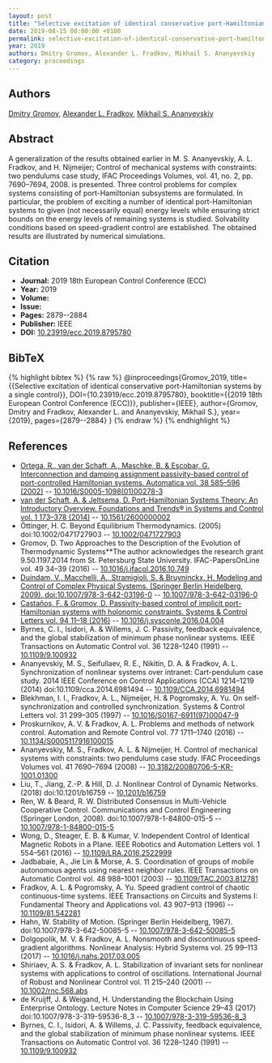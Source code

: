 ```yaml
---
layout: post
title: "Selective excitation of identical conservative port-Hamiltonian systems by a single control"
date: 2019-08-15 00:00:00 +0100
permalink: selective-excitation-of-identical-conservative-port-hamiltonian-systems-by-a-single-control
year: 2019
authors: Dmitry Gromov, Alexander L. Fradkov, Mikhail S. Ananyevskiy
category: proceedings
---
```

 
## Authors
[Dmitry Gromov](authors/dmitry_gromov), [Alexander L. Fradkov](authors/alexander_l_fradkov), [Mikhail S. Ananyevskiy](authors/mikhail_s_ananyevskiy)
 
## Abstract
A generalization of the results obtained earlier in M. S. Ananyevskiy, A. L. Fradkov, and H. Nijmeijer; Control of mechanical systems with constraints: two pendulums case study, IFAC Proceedings Volumes, vol. 41, no. 2, pp. 7690–7694, 2008. is presented. Three control problems for complex systems consisting of port-Hamiltonian subsystems are formulated. In particular, the problem of exciting a number of identical port-Hamiltonian systems to given (not necessarily equal) energy levels while ensuring strict bounds on the energy levels of remaining systems is studied. Solvability conditions based on speed-gradient control are established. The obtained results are illustrated by numerical simulations.
 
## Citation
- **Journal:** 2019 18th European Control Conference (ECC)
- **Year:** 2019
- **Volume:** 
- **Issue:** 
- **Pages:** 2879--2884
- **Publisher:** IEEE
- **DOI:** [10.23919/ecc.2019.8795780](https://doi.org/10.23919/ecc.2019.8795780)
 
## BibTeX
{% highlight bibtex %}
{% raw %}
@inproceedings{Gromov_2019,
  title={{Selective excitation of identical conservative port-Hamiltonian systems by a single control}},
  DOI={10.23919/ecc.2019.8795780},
  booktitle={{2019 18th European Control Conference (ECC)}},
  publisher={IEEE},
  author={Gromov, Dmitry and Fradkov, Alexander L. and Ananyevskiy, Mikhail S.},
  year={2019},
  pages={2879--2884}
}
{% endraw %}
{% endhighlight %}
 
## References
- [Ortega, R., van der Schaft, A., Maschke, B. & Escobar, G. Interconnection and damping assignment passivity-based control of port-controlled Hamiltonian systems. Automatica vol. 38 585–596 (2002)](interconnection-and-damping-assignment-passivity-based-control-of-port-controlled-hamiltonian-systems) -- [10.1016/S0005-1098(01)00278-3](https://doi.org/10.1016/S0005-1098(01)00278-3)
- [van der Schaft, A. & Jeltsema, D. Port-Hamiltonian Systems Theory: An Introductory Overview. Foundations and Trends® in Systems and Control vol. 1 173–378 (2014)](port-hamiltonian-systems-theory-an-introductory-overview-journal) -- [10.1561/2600000002](https://doi.org/10.1561/2600000002)
- Öttinger, H. C. Beyond Equilibrium Thermodynamics. (2005) doi:10.1002/0471727903 -- [10.1002/0471727903](https://doi.org/10.1002/0471727903)
- Gromov, D. Two Approaches to the Description of the Evolution of Thermodynamic Systems**The author acknowledges the research grant 9.50.1197.2014 from St. Petersburg State University. IFAC-PapersOnLine vol. 49 34–39 (2016) -- [10.1016/j.ifacol.2016.10.749](https://doi.org/10.1016/j.ifacol.2016.10.749)
- [Duindam, V., Macchelli, A., Stramigioli, S. & Bruyninckx, H. Modeling and Control of Complex Physical Systems. (Springer Berlin Heidelberg, 2009). doi:10.1007/978-3-642-03196-0](modeling-and-control-of-complex-physical-systems) -- [10.1007/978-3-642-03196-0](https://doi.org/10.1007/978-3-642-03196-0)
- [Castaños, F. & Gromov, D. Passivity-based control of implicit port-Hamiltonian systems with holonomic constraints. Systems &amp; Control Letters vol. 94 11–18 (2016)](passivity-based-control-of-implicit-port-hamiltonian-systems-with-holonomic-constraints) -- [10.1016/j.sysconle.2016.04.004](https://doi.org/10.1016/j.sysconle.2016.04.004)
- Byrnes, C. I., Isidori, A. & Willems, J. C. Passivity, feedback equivalence, and the global stabilization of minimum phase nonlinear systems. IEEE Transactions on Automatic Control vol. 36 1228–1240 (1991) -- [10.1109/9.100932](https://doi.org/10.1109/9.100932)
- Ananyevskiy, M. S., Seifullaev, R. E., Nikitin, D. A. & Fradkov, A. L. Synchronization of nonlinear systems over intranet: Cart-pendulum case study. 2014 IEEE Conference on Control Applications (CCA) 1214–1219 (2014) doi:10.1109/cca.2014.6981494 -- [10.1109/CCA.2014.6981494](https://doi.org/10.1109/CCA.2014.6981494)
- Blekhman, I. I., Fradkov, A. L., Nijmeijer, H. & Pogromsky, A. Yu. On self-synchronization and controlled synchronization. Systems &amp; Control Letters vol. 31 299–305 (1997) -- [10.1016/S0167-6911(97)00047-9](https://doi.org/10.1016/S0167-6911(97)00047-9)
- Proskurnikov, A. V. & Fradkov, A. L. Problems and methods of network control. Automation and Remote Control vol. 77 1711–1740 (2016) -- [10.1134/S0005117916100015](https://doi.org/10.1134/S0005117916100015)
- Ananyevskiy, M. S., Fradkov, A. L. & Nijmeijer, H. Control of mechanical systems with constraints: two pendulums case study. IFAC Proceedings Volumes vol. 41 7690–7694 (2008) -- [10.3182/20080706-5-KR-1001.01300](https://doi.org/10.3182/20080706-5-KR-1001.01300)
- Liu, T., Jiang, Z.-P. & Hill, D. J. Nonlinear Control of Dynamic Networks. (2018) doi:10.1201/b16759 -- [10.1201/b16759](https://doi.org/10.1201/b16759)
- Ren, W. & Beard, R. W. Distributed Consensus in Multi-Vehicle Cooperative Control. Communications and Control Engineering (Springer London, 2008). doi:10.1007/978-1-84800-015-5 -- [10.1007/978-1-84800-015-5](https://doi.org/10.1007/978-1-84800-015-5)
- Wong, D., Steager, E. B. & Kumar, V. Independent Control of Identical Magnetic Robots in a Plane. IEEE Robotics and Automation Letters vol. 1 554–561 (2016) -- [10.1109/LRA.2016.2522999](https://doi.org/10.1109/LRA.2016.2522999)
- Jadbabaie, A., Jie Lin & Morse, A. S. Coordination of groups of mobile autonomous agents using nearest neighbor rules. IEEE Transactions on Automatic Control vol. 48 988–1001 (2003) -- [10.1109/TAC.2003.812781](https://doi.org/10.1109/TAC.2003.812781)
- Fradkov, A. L. & Pogromsky, A. Yu. Speed gradient control of chaotic continuous-time systems. IEEE Transactions on Circuits and Systems I: Fundamental Theory and Applications vol. 43 907–913 (1996) -- [10.1109/81.542281](https://doi.org/10.1109/81.542281)
- Hahn, W. Stability of Motion. (Springer Berlin Heidelberg, 1967). doi:10.1007/978-3-642-50085-5 -- [10.1007/978-3-642-50085-5](https://doi.org/10.1007/978-3-642-50085-5)
- Dolgopolik, M. V. & Fradkov, A. L. Nonsmooth and discontinuous speed-gradient algorithms. Nonlinear Analysis: Hybrid Systems vol. 25 99–113 (2017) -- [10.1016/j.nahs.2017.03.005](https://doi.org/10.1016/j.nahs.2017.03.005)
- Shiriaev, A. S. & Fradkov, A. L. Stabilization of invariant sets for nonlinear systems with applications to control of oscillations. International Journal of Robust and Nonlinear Control vol. 11 215–240 (2001) -- [10.1002/rnc.568.abs](https://doi.org/10.1002/rnc.568.abs)
- de Kruijff, J. & Weigand, H. Understanding the Blockchain Using Enterprise Ontology. Lecture Notes in Computer Science 29–43 (2017) doi:10.1007/978-3-319-59536-8_3 -- [10.1007/978-3-319-59536-8_3](https://doi.org/10.1007/978-3-319-59536-8_3)
- Byrnes, C. I., Isidori, A. & Willems, J. C. Passivity, feedback equivalence, and the global stabilization of minimum phase nonlinear systems. IEEE Transactions on Automatic Control vol. 36 1228–1240 (1991) -- [10.1109/9.100932](https://doi.org/10.1109/9.100932)

